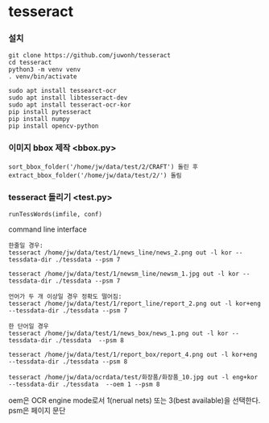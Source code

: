 # tesseract
### 설치
```
git clone https://github.com/juwonh/tesseract
cd tesseract
python3 -m venv venv
. venv/bin/activate

sudo apt install tessearct-ocr
sudo apt install libtesseract-dev
sudo apt install tesseract-ocr-kor
pip install pytesseract
pip install numpy
pip install opencv-python
```
### 이미지 bbox 제작 <bbox.py>
```
sort_bbox_folder('/home/jw/data/test/2/CRAFT') 돌린 후
extract_bbox_folder('/home/jw/data/test/2/') 돌림
```
### tesseract 돌리기 <test.py>
```
runTessWords(imfile, conf)
```
command line interface
```
한줄일 경우:
tesseract /home/jw/data/test/1/news_line/news_2.png out -l kor --tessdata-dir ./tessdata --psm 7

tesseract /home/jw/data/test/1/newsm_line/newsm_1.jpg out -l kor --tessdata-dir ./tessdata --psm 7

언어가 두 개 이상일 경우 정확도 떨어짐:
tesseract /home/jw/data/test/1/report_line/report_2.png out -l kor+eng --tessdata-dir ./tessdata --psm 7

한 단어일 경우
tesseract /home/jw/data/test/1/news_box/news_1.png out -l kor --tessdata-dir ./tessdata  --psm 8

tesseract /home/jw/data/test/1/report_box/report_4.png out -l kor+eng --tessdata-dir ./tessdata --psm 8

tesseract /home/jw/data/ocrdata/test/화장품/화장품_10.jpg out -l eng+kor --tessdata-dir ./tessdata  --oem 1 --psm 8
```
oem은 OCR engine mode로서 1(nerual nets) 또는 3(best available)을 선택한다. 
psm은 페이지 문단

